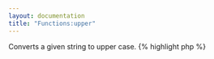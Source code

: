 ```yaml
---
layout: documentation
title: "Functions:upper"
---
```


Converts a given string to upper case.
{% highlight php %}
<?php
upper(string $value)
{% endhighlight %}

* **value**: string to convert

##Example
{% highlight smarty %}
{upper('This is a String')}
{% endhighlight %}

##Output
{% highlight text %}
THIS IS A STRING
{% endhighlight %}